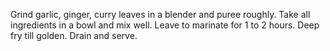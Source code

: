 Grind garlic, ginger, curry leaves in a blender and puree roughly.
Take all ingredients in a bowl and mix well.
Leave to marinate for 1 to 2 hours.
Deep fry till golden.
Drain and serve.